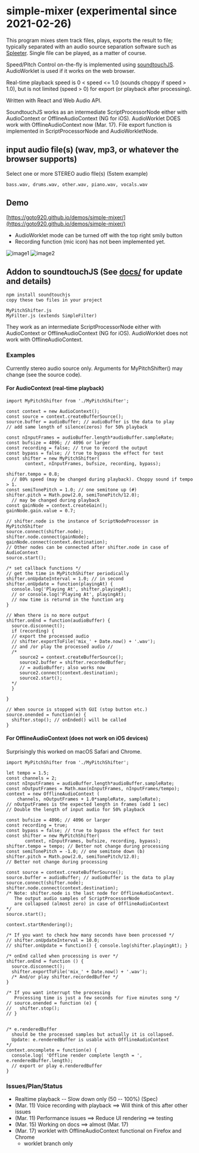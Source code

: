 # simple-mixer (experimental since 2021-02-26)

This program mixes stem track files, plays, exports the
result to file;
typically separated with an audio source separation software such as 
[Spleeter](https://github.com/deezer/spleeter/).
Single file can be played, as a matter of course.

Speed/Pitch Control on-the-fly is implemented 
using [soundtouchJS](https://github.com/cutterbl/SoundTouchJS).
AudioWorklet is used if it works on the web browser.

Real-time playback speed is 0 < speed <= 1.0 (sounds choppy if speed > 1.0), 
but is not limited (speed > 0) for export (or playback after processing).

Written with React and Web Audio API.

SoundtouchJS works as an intermediate ScriptProcessorNode 
either with AudioContext or OfflineAudioContext (NG for iOS).
AudioWorklet DOES work with OfflineAudioContext now (Mar. 17).
File export function is implemented in ScriptProcessorNode and
AudioWorkletNode.

## input audio file(s) (wav, mp3, or whatever the browser supports)

Select one or more STEREO audio flle(s) (5stem example)

`
bass.wav, drums.wav, other.wav, piano.wav, vocals.wav
`
## Demo 

[https://goto920.github.io/demos/simple-mixer/](https://goto920.github.io/demos/simple-mixer/)

- AudioWorklet mode can be turned off with the top right smily button
- Recording function (mic icon) has not been implemented yet.

![image1](images/simple-mixer.png)
![image2](images/simple-mixer-config.png)

## Addon to soundtouchJS (See [docs/](./docs/) for update and details)

```
npm install soundtouchjs
copy these two files in your project

MyPitchShifter.js
MyFilter.js (extends SimpleFilter)
```

They work as an intermediate ScriptProcessorNode either with AudioContext 
or OfflineAudioContext (NG for iOS).
AudioWorklet does not work with OfflineAudioContext.

### Examples
Currently stereo audio source only.
Arguments for MyPitchShifter() may change (see the source code).

#### For AudioContext (real-time playback)
```
import MyPitchShifter from './MyPitchShifter';

const context = new AudioContext();
const source = context.createBufferSource();
source.buffer = audioBuffer; // audioBuffer is the data to play 
// add same length of silence(zeros) for 50% playback 

const nInputFrames = audioBuffer.length*audioBuffer.sampleRate;
const bufsize = 4096; // 4096 or larger
const recording = false; // true to record the output
const bypass = false; // true to bypass the effect for test 
const shifter = new MyPitchShifter(
       context, nInputFrames, bufsize, recording, bypass);

shifter.tempo = 0.8; 
  // 80% speed (may be changed during playback). Choppy sound if tempo > 1.
const semiTonePitch = 1.0; // one semitone up (#)
shifter.pitch = Math.pow(2.0, semiTonePitch/12.0); 
  // may be changed during playback
const gainNode = context.createGain();
gainNode.gain.value = 0.7;

// shifter.node is the instance of ScriptNodeProcessor in MyPitchShifter
source.connect(shifter.node); 
shifter.node.connect(gainNode);
gainNode.connect(context.destination);
// Other nodes can be connected after shifter.node in case of AudioContext
source.start();

/* set callback functions */
// get the time in MyPitchShifter periodically
shifter.onUpdateInterval = 1.0; // in second
shifter.onUpdate = function(playingAt) { 
  console.log('Playing At', shifter.playingAt);
  // or console.log('Playing At', playingAt);
  // now time is returnd in the function arg 
}

// When there is no more output
shifter.onEnd = function(audioBuffer) { 
  source.disconnect();
  if (recording) {
  // export the processed audio
  // shifter.exportToFile('mix_' + Date.now() + '.wav'); 
  // and /or play the processed audio //
  /*
     source2 = context.createBufferSource(); 
     source2.buffer = shifter.recordedBuffer;
     // = audioBuffer; also works now
     source2.connect(context.destination);
     source2.start();
  */
  }

}

// When source is stopped with GUI (stop button etc.)
source.onended = function(e) {
  shifter.stop(); // onEnded() will be called
}

```

#### For OfflineAudioContext (does not work on iOS devices)
Surprisingly this worked on macOS Safari and Chrome.

```
import MyPitchShifter from './MyPitchShifter';

let tempo = 1.5; 
const channels = 2;
const nInputFrames = audioBuffer.length*audioBuffer.sampleRate;
const nOutputFrames = Math.max(nInputFrames, nInputFrames/tempo);
context = new OfflineAudioContext (
    channels, nOutputFrames + 1.0*sampleRate, sampleRate);
// nOutputFrames is the expected length in frames (add 1 sec)
// Double the length of input audio for 50% playback

const bufsize = 4096; // 4096 or larger
const recording = true; 
const bypass = false; // true to bypass the effect for test 
const shifter = new MyPitchShifter(
       context, nInputFrames, bufsize, recording, bypass);
shifter.tempo = tempo; // Better not change during processing 
const semiTonePitch = -1.0; // one semitone down (b)
shifter.pitch = Math.pow(2.0, semiTonePitch/12.0); 
// Better not change during processing 

const source = context.createBufferSource();
source.buffer = audioBuffer; // audioBuffer is the data to play 
source.connect(shifter.node); 
shifter.node.connect(context.destination);
/* Note: shifter.node is the last node for OfflineAudioContext. 
   The output audio samples of ScriptProcessorNode 
   are collapsed (almost zero) in case of OfflineAudioContext
*/
source.start(); 

context.startRendering();

/* If you want to check how many seconds have been processed */
// shifter.onUpdateInterval = 10.0; 
// shifter.onUpdate = function() { console.log(shifter.playingAt); }

/* onEnd called when processing is over */
shifter.onEnd = function () {
  source.disconnect();
  shifter.exportToFile('mix_' + Date.now() + '.wav');
  /* And/or play shifter.recordedBuffer */
}

/* If you want interrupt the processing 
   Processing time is just a few seconds for five minutes song */
// source.onended = function (e) { 
//   shifter.stop(); 
// }


/* e.renderedBuffer 
  should be the processed samples but actually it is collapsed.
  Update: e.renderedBuffer is usable with OfflineAudioContext
*/
context.oncomplete = function(e) {
  console.log( 'Offline render complete length = ', e.renderedBuffer.length);
  // export or play e.renderedBuffer
}

```

### Issues/Plan/Status
- Realtime playback -- Slow down only (50 -- 100%) (Spec)
- (Mar. 11) Voice recording with playback ==> Will think of this after other issues
- (Mar. 11) Performance issues ==> Reduce UI rendering ==> testing
- (Mar. 15) Working on docs ==> almost (Mar. 17)
- (Mar. 17) worklet with OfflineAudioContext functional on Firefox and Chrome
  - worklet branch only
